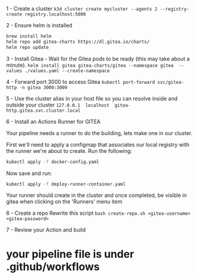 1 - Create a cluster
`k3d cluster create mycluster --agents 2 --registry-create registry.localhost:5000`

2 - Ensure helm is installed
```bash
brew install helm
helm repo add gitea-charts https://dl.gitea.io/charts/
helm repo update
```

3 - Install Gitea - Wait for the Gitea pods to be ready (this may take about a minute).
`helm install gitea gitea-charts/gitea --namespace gitea  --values ./values.yaml --create-namespace`

4 - Forward port 3000 to access Gitea
`kubectl port-forward svc/gitea-http -n gitea 3000:3000`

5 - Use the cluster alias in your host file so you can 
resolve inside and outside your cluster
`127.0.0.1	localhost  gitea-http.gitea.svc.cluster.local`

6 - Install an Actions Runner for GITEA

Your pipeline needs a runner to do the building, lets make one in our cluster.

First we'll need to apply a configmap that associates our local registry with the runner we're about to create. Run the following:

``` bash
kubectl apply -f docker-config.yaml
```
Now save and run:

``` bash
kubectl apply -f deploy-runner-container.yaml
```

Your runner should create in the cluster and once completed, be visible in gitea when clicking on the 'Runners' menu item

6 - Create a repo
Rewrite this script
`bash create-repo.sh <gitea-username> <gitea-password>`


7 - Review your Action and build
# your pipeline file is under .github/workflows